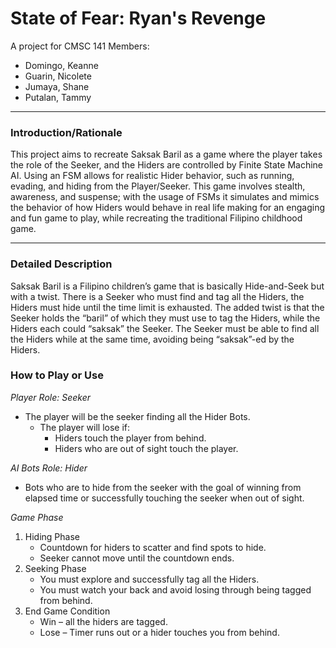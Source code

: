 # **State of Fear: Ryan's Revenge**
A project for CMSC 141 
Members: 
- Domingo, Keanne
- Guarin, Nicolete
- Jumaya, Shane
- Putalan, Tammy

---

### **Introduction/Rationale** 
This project aims to recreate Saksak Baril as a game where the player takes the role of the Seeker, and the Hiders are controlled by Finite State Machine AI. Using an FSM allows for realistic Hider behavior, such as running, evading, and hiding from the Player/Seeker. This game involves stealth, awareness, and suspense; with the usage of FSMs it simulates and mimics the behavior of how Hiders would behave in real life making for an engaging and fun game to play, while recreating the traditional Filipino childhood game.

---

### **Detailed Description**
Saksak Baril is a Filipino children’s game that is basically Hide-and-Seek but with a twist. There is a Seeker who must find and tag all the Hiders, the Hiders must hide until the time limit is exhausted. The added twist is that the Seeker holds the “baril” of which they must use to tag the Hiders, while the Hiders each could “saksak” the Seeker. The Seeker must be able to find all the Hiders while at the same time, avoiding being “saksak”-ed by the Hiders.

### **How to Play or Use**
*Player Role: Seeker*
- The player will be the seeker finding all the Hider Bots.
    - The player will lose if:
        - Hiders touch the player from behind.
        - Hiders who are out of sight touch the player.

*AI Bots Role: Hider*
- Bots who are to hide from the seeker with the goal of winning from elapsed time or successfully touching the seeker when out of sight.

*Game Phase*
1. Hiding Phase
    - Countdown for hiders to scatter and find spots to hide.
    - Seeker cannot move until the countdown ends.
2. Seeking Phase
    - You must explore and successfully tag all the Hiders.
    - You must watch your back and avoid losing through being tagged from behind.
3. End Game Condition
    - Win – all the hiders are tagged.
    - Lose – Timer runs out or a hider touches you from behind.



